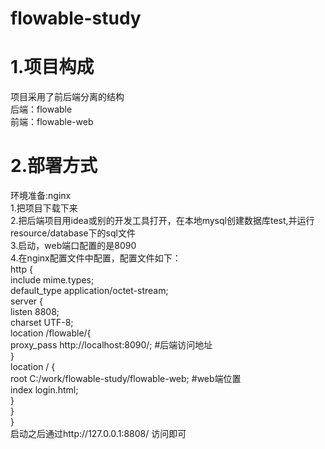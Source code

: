 # flowable-study
# 1.项目构成  
  项目采用了前后端分离的结构  
  后端：flowable   
  前端：flowable-web  
# 2.部署方式  
  环境准备:nginx  
  1.把项目下载下来  
  2.把后端项目用idea或别的开发工具打开，在本地mysql创建数据库test,并运行resource/database下的sql文件  
  3.启动，web端口配置的是8090  
  4.在nginx配置文件中配置，配置文件如下：  
  http {  
      include mime.types;  
      default_type  application/octet-stream;  
      server {  
          listen       8808;  
          charset UTF-8;  
          location /flowable/{  
             proxy_pass http://localhost:8090/;  #后端访问地址  
          }  
          location / {  
            root C:/work/flowable-study/flowable-web;  #web端位置  
            index login.html;  
          }  
      }  
  }  
  启动之后通过http://127.0.0.1:8808/  访问即可  
